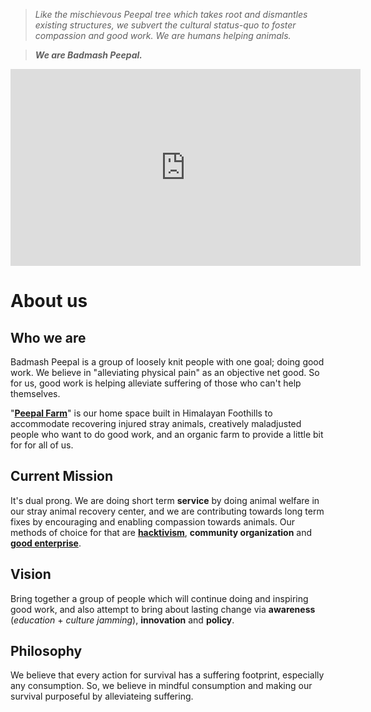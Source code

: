 <!--
Title: About us
-->

><i>Like the mischievous Peepal tree which takes root and dismantles existing structures, we subvert the cultural status-quo to foster compassion and good work. We are humans helping animals.</i>

>****<i>We are Badmash Peepal.</i>****

<!-- ![](/images/siteheader.jpg) -->
<!--
<div class="fb-video" data-href="https://www.facebook.com/badmashpeepal/videos/1599743853685951/" data-width="600" data-show-text="false" data-allowfullscreen="true">
</div>
-->
<iframe width="560" height="315" src="https://www.youtube.com/embed/mBvUckJy0oo" frameborder="0" allowfullscreen></iframe>

About us
======

## Who we are

Badmash Peepal is a group of loosely knit people with one goal; doing good work.  We believe in "alleviating physical pain" as an objective net good. So for us, good work is helping alleviate suffering of those who can't help themselves. 

"**[Peepal Farm]( /?p=farm)**" is our home space built in Himalayan Foothills to accommodate recovering injured stray animals, creatively maladjusted people who want to do good work, and an organic farm to provide a little bit for for all of us.

## Current Mission

It's dual prong. We are doing short term **service** by doing animal welfare in our stray animal recovery center, and we are contributing towards long term fixes by encouraging and enabling compassion towards animals. Our methods of choice for that are **[hacktivism](/?p=hacktivism)**, **community organization** and **[good enterprise](/?p=good-enterprise)**.  

## Vision

Bring together a group of people which will continue doing and inspiring good work, and also attempt to bring about lasting change via **awareness** (<i>education</i> + <i>culture jamming</i>), **innovation** and **policy**.

## Philosophy

We believe that every action for survival has a suffering footprint, especially any consumption. So, we believe in mindful consumption and making our survival purposeful by alleviateing suffering. 


<!--
*History
*non-organization structure - mother's definition of work?
-->
